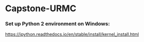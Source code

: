 # Capstone-URMC

### Set up Python 2 environment on Windows:
https://ipython.readthedocs.io/en/stable/install/kernel_install.html

